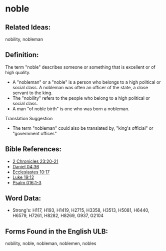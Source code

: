 # noble

## Related Ideas:

nobility, nobleman

## Definition:

The term "noble" describes someone or something that is excellent or of high quality.

* A "nobleman" or a "noble" is a person who belongs to a high political or social class. A nobleman was often an officer of the state, a close servant to the king.
* The "nobility" refers to the people who belong to a high political or social class.
* A man "of noble birth" is one who was born a nobleman.

Translation Suggestion

* The term "nobleman" could also be translated by, "king's official" or "government officer."

## Bible References:

* [2 Chronicles 23:20-21](rc://en/tn/help/2ch/23/20)
* [Daniel 04:36](rc://en/tn/help/dan/04/36)
* [Ecclesiastes 10:17](rc://en/tn/help/ecc/10/17)
* [Luke 19:12](rc://en/tn/help/luk/19/12)
* [Psalm 016:1-3](rc://en/tn/help/psa/016/001)

## Word Data:

* Strong's: H117, H193, H1419, H2715, H3358, H3513, H5081, H6440, H6579, H7261, H8282, H8269, G937, G2104

## Forms Found in the English ULB:

nobility, noble, nobleman, noblemen, nobles
